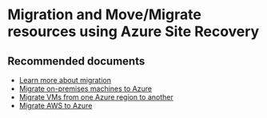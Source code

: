 <properties
	pageTitle="Migration and Move/Migrate resources using Azure Site Recovery"
	description="Migration and Move/Migrate resources using Azure Site Recovery"
	service="microsoft.recoveryservices"
	resource="virtualmachines"
	authors="scotro"
	displayOrder=""
	selfHelpType="generic"
	supportTopicIds="32570111,32570112"
	resourceTags=""
	productPesIds="15571,14749"
	cloudEnvironments="public"
/>

# Migration and Move/Migrate resources using Azure Site Recovery

## **Recommended documents**

* [Learn more about migration](https://docs.microsoft.com/azure/site-recovery/migrate-overview)<br>
* [Migrate on-premises machines to Azure](https://docs.microsoft.com/azure/site-recovery/migrate-tutorial-on-premises-azure)<br>
* [Migrate VMs from one Azure region to another](https://docs.microsoft.com/azure/site-recovery/azure-to-azure-tutorial-migrate)<br>
* [Migrate AWS to Azure](https://docs.microsoft.com/azure/site-recovery/migrate-tutorial-aws-azure)
